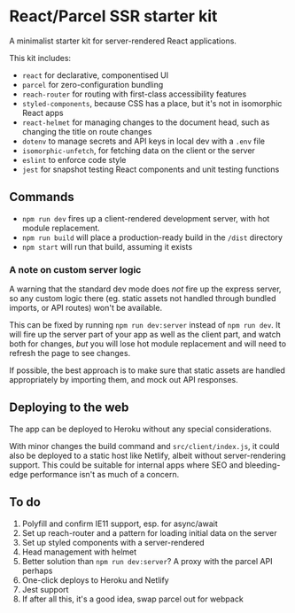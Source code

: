 # React/Parcel SSR starter kit

A minimalist starter kit for server-rendered React applications.

This kit includes:

- `react` for declarative, componentised UI
- `parcel` for zero-configuration bundling
- `reach-router` for routing with first-class accessibility features
- `styled-components`, because CSS has a place, but it's not in isomorphic React apps
- `react-helmet` for managing changes to the document head, such as changing the title on route changes
- `dotenv` to manage secrets and API keys in local dev with a `.env` file
- `isomorphic-unfetch`, for fetching data on the client or the server
- `eslint` to enforce code style
- `jest` for snapshot testing React components and unit testing functions

## Commands

- `npm run dev` fires up a client-rendered development server, with hot module replacement.
- `npm run build` will place a production-ready build in the `/dist` directory
- `npm start` will run that build, assuming it exists

### A note on custom server logic

A warning that the standard dev mode does *not* fire up the express server, so any custom logic there (eg. static assets not handled through bundled imports, or API routes) won't be available.

This can be fixed by running `npm run dev:server` instead of `npm run dev`. It will fire up the server part of your app as well as the client part, and watch both for changes, *but* you will lose hot module replacement and will need to refresh the page to see changes.

If possible, the best approach is to make sure that static assets are handled appropriately by importing them, and mock out API responses.

## Deploying to the web

The app can be deployed to Heroku without any special considerations.

With minor changes the build command and `src/client/index.js`, it could also be deployed to a static host like Netlify, albeit without server-rendering support. This could be suitable for internal apps where SEO and bleeding-edge performance isn't as much of a concern.

## To do

1. Polyfill and confirm IE11 support, esp. for async/await
2. Set up reach-router and a pattern for loading initial data on the server
3. Set up styled components with a server-rendered 
4. Head management with helmet
5. Better solution than `npm run dev:server`? A proxy with the parcel API perhaps
6. One-click deploys to Heroku and Netlify
7. Jest support
8. If after all this, it's a good idea, swap parcel out for webpack